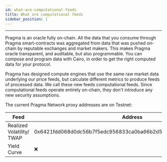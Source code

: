 ```yaml
---
id: what-are-computational-feeds
title: What are computational feeds
sidebar_position: 1
---
```


---

Pragma is an oracle fully on-chain. All the data that you consume through Pragma smart-contracts was aggregated from data that was pushed on-chain by reputable exchanges and market makers. This makes Pragma oracle transparent, and auditable, but also programmable. You can compose and program data with Cairo, in order to get the right computed data for your protocol.

Pragma has designed compute engines that use the same raw market data underlying our price feeds, but calculate different metrics to produce feeds of processed data. We call these new feeds computational feeds. Since computational feeds operate entirely on-chain, they don't introduce any new security assumptions.

The current Pragma Network proxy addresses are on Testnet:

| Feed                | Address                                                             | Explorer                                                                                                                                                                                                                                                              |
| ------------------- | ------------------------------------------------------------------- | --------------------------------------------------------------------------------------------------------------------------------------------------------------------------------------------------------------------------------------------------------------------- |
| Realized Volatility/ TWAP | 0x6421fdd068d0dc56b7f5edc956833ca0ba66b2d5f9a8fea40932f226668b5c4 | [Starkscan](https://testnet.starkscan.co/contract/0x6421fdd068d0dc56b7f5edc956833ca0ba66b2d5f9a8fea40932f226668b5c4#read-contract) [Voyager](https://goerli.voyager.online/contract/0x6421fdd068d0dc56b7f5edc956833ca0ba66b2d5f9a8fea40932f226668b5c4#readContract) |
| Yield Curve         | ❌ | [Starkscan](https://testnet.starkscan.co/contract/x#read-contract) [Voyager](https://goerli.voyager.online/contract/x#readContract) |
